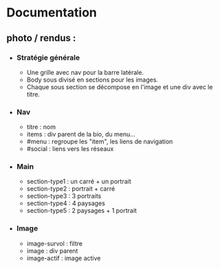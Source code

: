 # Documentation

##  photo / rendus :

- ### Stratégie générale
    - Une grille avec nav pour la barre latérale.
    - Body sous divisé en sections pour les images.
    - Chaque sous section se décompose en l'image et une div avec le titre.
- ### Nav 
    - titre : nom
    - items : div parent de la bio, du menu...
    - #menu : regroupe les "item", les liens de navigation
    - #social : liens vers les réseaux
- ### Main
    - section-type1 : un carré + un portrait
    - section-type2 : portrait + carré
    - section-type3 : 3 portraits
    - section-type4 : 4 paysages
    - section-type5 : 2 paysages + 1 portrait
- ### Image 
    - image-survol : filtre
    - image : div parent
    - image-actif : image active